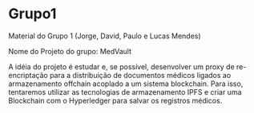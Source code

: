 # Grupo1
Material do Grupo 1 (Jorge, David, Paulo e Lucas Mendes)

Nome do Projeto do grupo: MedVault

A idéia do projeto é estudar e, se possível, desenvolver um proxy de re-encriptação para a distribuição de documentos médicos ligados ao armazenamento offchain acoplado a um sistema blockchain. Para isso, tentaremos utilizar as tecnologias de armazenamento IPFS e criar uma Blockchain com o Hyperledger para salvar os registros médicos.
